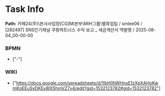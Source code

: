 # Task Info

**Path:** 카페24(주)\본사사업장\[CG]MI본부\MIH그룹\밸류업팀 / smlee06 / [282497] SNS인기채널 쿠팡파트너스 수익 보고 _ 세금계산서 역발행 / 2025-08-04_00-00-00

### BPMN
- ["-"]

### WIKI
- ["https://docs.google.com/spreadsheets/d/1lbH0hWHnsE1zXpXAHoKwmKoEEuSvDKEy8lXShmVZ7v4/edit?gid=1532123782#gid=1532123782"]

